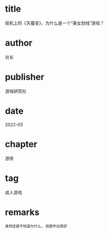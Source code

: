 # title
街机上的《天蚕变》，为什么是一个“美女划线”游戏？

# author
社长

# publisher
游戏研究社

# date
2022-03

# chapter
游侠

# tag
成人游戏

# remarks
`虽然还是不知道为什么, 但是怀旧真好`
